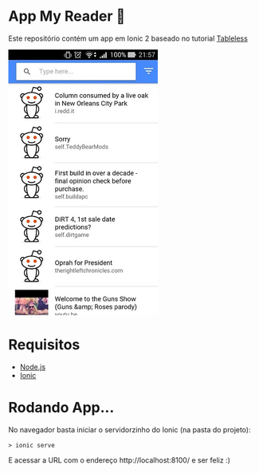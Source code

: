 # App My Reader :panda_face:
Este repositório contém um app em Ionic 2 baseado no tutorial [Tableless](https://tableless.com.br/criando-uma-aplicacao-movel-com-ionic-2-e-angular-2-em-dez-passos/)

![alt text](image-example.jpg)

# Requisitos
* [Node.js](https://nodejs.org/en/)
* [Ionic](https://ionicframework.com/docs/intro/installation/)

# Rodando App...
No navegador basta iniciar o servidorzinho do Ionic (na pasta do projeto):

```
> ionic serve

```

E acessar a URL com o endereço http://localhost:8100/ e ser feliz :)
